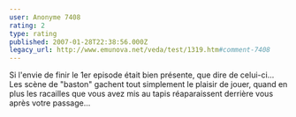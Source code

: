 ```yaml
---
user: Anonyme 7408
rating: 2
type: rating
published: 2007-01-28T22:38:56.000Z
legacy_url: http://www.emunova.net/veda/test/1319.htm#comment-7408
---
```

Si l'envie de finir le 1er episode était bien présente, que dire de celui-ci...
Les scène de "baston" gachent tout simplement le plaisir de jouer, quand en plus les racailles que vous avez mis au tapis réaparaissent derrière vous après votre passage...